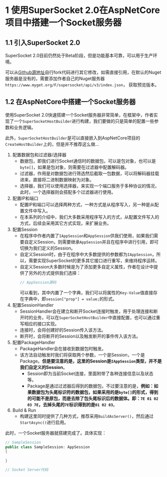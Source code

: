 # 1 使用SuperSocket 2.0在AspNetCore项目中搭建一个Socket服务器

## 1.1 引入SuperSocket 2.0

SuperSocket 2.0目前仍然处于Beta阶段，但是功能基本可靠，可以用于生产环境。

可以从[Github源地址](https://github.com/kerryjiang/SuperSocket)自行fork代码进行其它修改，如需直接引用，在默认的Nuget服务器是没有的，需要添加作者自己的Nuget服务器`https://www.myget.org/F/supersocket/api/v3/index.json`， 获取预览版本。

## 1.2 在AspNetCore中搭建一个Socket服务器

使用SuperSocket 2.0快速搭建一个Socket服务器非常简单，在框架中，作者实现了一个`SuperSocketHostBuilder`进行构建，我们要做的只是简单的配置一些参数和业务逻辑。

此外，`SuperSocketHostBuilder`是可以直接嵌入到AspNetCore项目的`CreateHostBuilder`上的，但是并不推荐这么做...

1. 配置数据包和过滤器/选择器
   + 数据包，即我们进行Socket通信时的数据包，可以是包对象，也可以是`byte[]`，如果是包对象，则需要在过滤器中配置解码器。
   + 过滤器，作用是对数据包进行筛选然后截取一包数据，可以将解码器挂载进来，直接将二进制数据映射为对象。
   + 选择器，我们可以使用选择器，来实现一个端口服务于多种协议的情况，此时，一个选择器则会搭配多个过滤器进行使用。
2. 配置IP和端口
   + 配置IP和端口可以选择两种方式，一种方式是从程序写入，另一种是从配置文件中写入。
   + 在本系列的介绍中，我们大多数采用程序写入的方式，从配置文件写入的方式，后续会采用其它方式实现，来扩展业务。
3. 配置Session
   + 在程序中作者内置了`IAppSession`和`AppSession`供我们使用，如果我们需要自定义Session，则需要继承`AppSession`并且在程序中进行引用，即可切换为我们定义的Session。
   + 自定义Session时，由于在程序中大多数提供的参数都为`IAppSession`，所以，需要实现SuperSocket的更多其它接口进行重写，来维持程序运转。
   + 自定义Session大多数时候是为了添加更多自定义属性，作者在设计中提供了另外的方式提供我们选择：
        ```csharp
        // AppSession源码
        ```
        可以看到，其中内置了一个字典，我们可以将属性的`Key-Value`值直接存在字典中，即`session["prop"] = value;`的形式。
4. 配置SessionHandler
   + SessionHandler会在建立和断开Socket连接时触发，用于处理连接和断开时的业务，可以在`SuperSocketHostBuilder`中直接配置，也可以通过重写相应的接口实现。
   + 连接时，会将创建好的Session传入该方法。
   + 断开时，会将断开的Session以及触发断开的事件传入该方法。
5. 配置PackageHandler
   + PackageHandler会在接收到数据包时触发。
   + 该方法自动触发时我们将获取两个参数，一个是Session，一个是Package。**但是要注意的是，这里的Session是`IAppSession`类型，并不是我们自定义的Session**。
     + Session即为当前Socket连接，里面附带了各种连接信息以及状态等。
     + Package是通过过滤器后得到的数据包，不过要注意的是，**例如：如果数据包为头尾标识符的数据包，如果采用的是`byte[]`的形式，得到的可能不是原包，而是去除了包头尾标识后的数据体。即：`7E 01 02 03 7E`，去掉头尾的`7E`标识得到的是`01 02 03`**。
6. Build & Run
   + 构建这里同时提供了几种方式，推荐采用`BuildAsServer()`，然后通过`StartAsync()`进行启用。

此时，一个Socket服务器就搭建完成了。具体实现：
```csharp
// SampleSession
public class SampleSession: AppSession
{
    
}
```

```csharp
// Socket Server代码
```